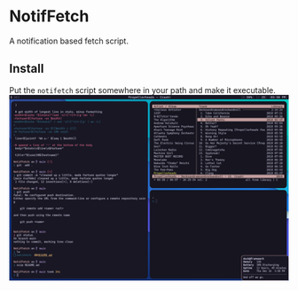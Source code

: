 # NotifFetch
A notification based fetch script.

## Install
Put the `notifetch` script somewhere in your path and make it executable.
![screenshot](./screenshot.png)
